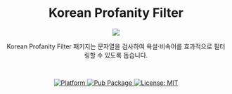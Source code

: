 <h1 align="center">Korean Profanity Filter</h1>
<p align="center"><img src="https://github.com/MakeFrog/TechTalk/assets/75591730/f53a1441-717e-40b9-9fae-8fda1629a780"/></p>
<p align="center">Korean Profanity Filter 패키지는 문자열을 검사하여 욕설·비속어를 효과적으로 필터링할 수 있도록 돕습니다.</p><br>

<p align="center">
  <a href="https://flutter.dev">
    <img src="https://img.shields.io/badge/Platform-Flutter-02569B?logo=flutter"
      alt="Platform" />
  </a>
  <a href="">
    <img src="https://img.shields.io/pub/v/easy_isolate_mixin"
      alt="Pub Package"/>
  </a>
  <a href="https://opensource.org/licenses/MIT">
    <img src="https://img.shields.io/github/license/aagarwal1012/animated-text-kit?color=red"
      alt="License: MIT" />
  </a>


</p><br>



    